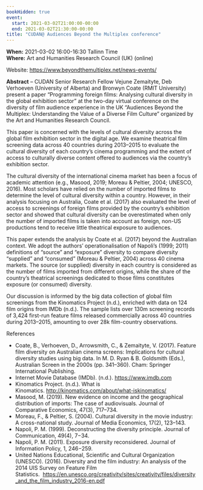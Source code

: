 ```yaml
---
bookHidden: true
event:
  start: 2021-03-02T21:00:00-00:00
  end: 2021-03-02T21:30:00-00:00
title: "CUDAN@ Audiences Beyond the Multiplex conference"
---
```


**When:** 2021-03-02 16:00-16:30 Tallinn Time  
**Where:** Art and Humanities Research Council (UK) (online)  

Website: <https://www.beyondthemultiplex.net/news-events/> 

<!--more-->
**Abstract** – CUDAN Senior Research Fellow Vejune Zemaityte, Deb Verhoeven (University of Alberta) and Bronwyn Coate (RMIT University) present a paper “Programming foreign films: Analysing cultural diversity in the global exhibition sector” at the two-day virtual conference on the diversity of film audience experience in the UK “Audiences Beyond the Multiplex: Understanding the Value of a Diverse Film Culture” organized by the Art and Humanities Research Council.  

This paper is concerned with the levels of cultural diversity across the global film exhibition sector in the digital age. We examine theatrical film screening data across 40 countries during 2013–2015 to evaluate the cultural diversity of each country’s cinema programming and the extent of access to culturally diverse content offered to audiences via the country’s exhibition sector.  

The cultural diversity of the international cinema market has been a focus of academic attention (e.g., Masood, 2019; Moreau & Peltier, 2004; UNESCO, 2016). Most scholars have relied on the number of imported films to determine the level of cultural diversity within a country. However, in their analysis focusing on Australia, Coate et al. (2017) also evaluated the level of access to screenings of foreign films provided by the country’s exhibition sector and showed that cultural diversity can be overestimated when only the number of imported films is taken into account as foreign, non-US productions tend to receive little theatrical exposure to audiences.  

This paper extends the analysis by Coate et al. (2017) beyond the Australian context. We adopt the authors’ operationalisation of Napoli’s (1999; 2011) definitions of “source” and “exposure” diversity to compare diversity “supplied” and “consumed” (Moreau & Peltier, 2004) across 40 cinema markets. The source (or supplied) diversity in each country is considered as the number of films imported from different origins, while the share of the country’s theatrical screenings dedicated to those films constitutes exposure (or consumed) diversity.  

Our discussion is informed by the big data collection of global film screenings from the Kinomatics Project (n.d.), enriched with data on 124 film origins from IMDb (n.d.). The sample lists over 130m screening records of 3,424 first-run feature films released commercially across 40 countries during 2013–2015, amounting to over 28k film-country observations.  

References 
- Coate, B., Verhoeven, D., Arrowsmith, C., & Zemaityte, V. (2017). Feature film diversity on Australian cinema screens: Implications for cultural diversity studies using big data. In M. D. Ryan & B. Goldsmith (Eds.), Australian Screen in the 2000s (pp. 341–360). Cham: Springer International Publishing.
- Internet Movie Database (IMDb). (n.d.). https://www.imdb.com
- Kinomatics Project. (n.d.). What is Kinomatics. http://kinomatics.com/about/what-iskinomatics/
- Masood, M. (2019). New evidence on income and the geographical distribution of imports: The case of audiovisuals. Journal of Comparative Economics, 47(3), 717–734.
- Moreau, F., & Peltier, S. (2004). Cultural diversity in the movie industry: A cross-national study. Journal of Media Economics, 17(2), 123–143.
- Napoli, P. M. (1999). Deconstructing the diversity principle. Journal of Communication, 49(4), 7−34.
- Napoli, P. M. (2011). Exposure diversity reconsidered. Journal of Information Policy, 1, 246−259.
- United Nations Educational, Scientific and Cultural Organization (UNESCO). (2016). Diversity and the film industry: An analysis of the 2014 UIS Survey on Feature Film Statistics.  https://en.unesco.org/creativity/sites/creativity/files/diversity_and_the_film_industry_2016-en.pdf 
